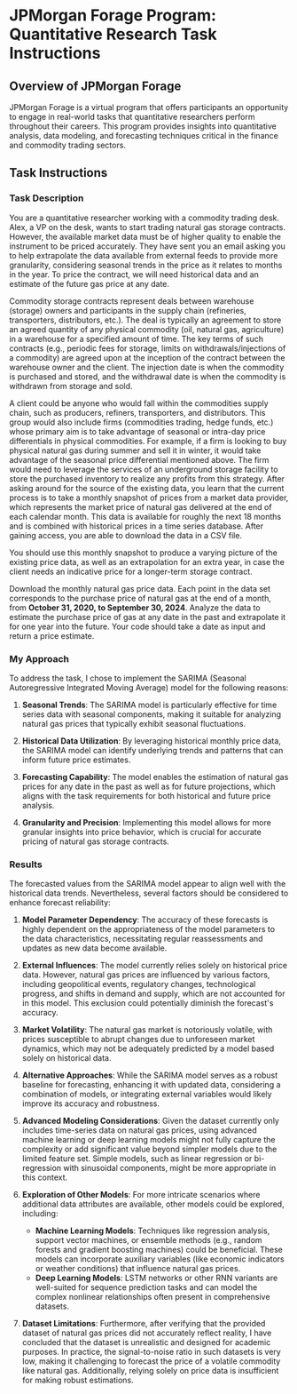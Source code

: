 # JPMorgan Forage Program: Quantitative Research Task Instructions

## Overview of JPMorgan Forage

JPMorgan Forage is a virtual program that offers participants an opportunity to engage in real-world tasks that quantitative researchers perform throughout their careers. This program provides insights into quantitative analysis, data modeling, and forecasting techniques critical in the finance and commodity trading sectors.



## Task Instructions

### Task Description

You are a quantitative researcher working with a commodity trading desk. Alex, a VP on the desk, wants to start trading natural gas storage contracts. However, the available market data must be of higher quality to enable the instrument to be priced accurately. They have sent you an email asking you to help extrapolate the data available from external feeds to provide more granularity, considering seasonal trends in the price as it relates to months in the year. To price the contract, we will need historical data and an estimate of the future gas price at any date.

Commodity storage contracts represent deals between warehouse (storage) owners and participants in the supply chain (refineries, transporters, distributors, etc.). The deal is typically an agreement to store an agreed quantity of any physical commodity (oil, natural gas, agriculture) in a warehouse for a specified amount of time. The key terms of such contracts (e.g., periodic fees for storage, limits on withdrawals/injections of a commodity) are agreed upon at the inception of the contract between the warehouse owner and the client. The injection date is when the commodity is purchased and stored, and the withdrawal date is when the commodity is withdrawn from storage and sold.

A client could be anyone who would fall within the commodities supply chain, such as producers, refiners, transporters, and distributors. This group would also include firms (commodities trading, hedge funds, etc.) whose primary aim is to take advantage of seasonal or intra-day price differentials in physical commodities. For example, if a firm is looking to buy physical natural gas during summer and sell it in winter, it would take advantage of the seasonal price differential mentioned above. The firm would need to leverage the services of an underground storage facility to store the purchased inventory to realize any profits from this strategy. After asking around for the source of the existing data, you learn that the current process is to take a monthly snapshot of prices from a market data provider, which represents the market price of natural gas delivered at the end of each calendar month. This data is available for roughly the next 18 months and is combined with historical prices in a time series database. After gaining access, you are able to download the data in a CSV file.

You should use this monthly snapshot to produce a varying picture of the existing price data, as well as an extrapolation for an extra year, in case the client needs an indicative price for a longer-term storage contract.

Download the monthly natural gas price data. Each point in the data set corresponds to the purchase price of natural gas at the end of a month, from **October 31, 2020, to September 30, 2024**. Analyze the data to estimate the purchase price of gas at any date in the past and extrapolate it for one year into the future. Your code should take a date as input and return a price estimate.

### My Approach

To address the task, I chose to implement the SARIMA (Seasonal Autoregressive Integrated Moving Average) model for the following reasons:

1. **Seasonal Trends**: The SARIMA model is particularly effective for time series data with seasonal components, making it suitable for analyzing natural gas prices that typically exhibit seasonal fluctuations.

2. **Historical Data Utilization**: By leveraging historical monthly price data, the SARIMA model can identify underlying trends and patterns that can inform future price estimates.

3. **Forecasting Capability**: The model enables the estimation of natural gas prices for any date in the past as well as for future projections, which aligns with the task requirements for both historical and future price analysis.

4. **Granularity and Precision**: Implementing this model allows for more granular insights into price behavior, which is crucial for accurate pricing of natural gas storage contracts.

### Results

The forecasted values from the SARIMA model appear to align well with the historical data trends. Nevertheless, several factors should be considered to enhance forecast reliability:

1. **Model Parameter Dependency**: The accuracy of these forecasts is highly dependent on the appropriateness of the model parameters to the data characteristics, necessitating regular reassessments and updates as new data become available.

2. **External Influences**: The model currently relies solely on historical price data. However, natural gas prices are influenced by various factors, including geopolitical events, regulatory changes, technological progress, and shifts in demand and supply, which are not accounted for in this model. This exclusion could potentially diminish the forecast's accuracy.

3. **Market Volatility**: The natural gas market is notoriously volatile, with prices susceptible to abrupt changes due to unforeseen market dynamics, which may not be adequately predicted by a model based solely on historical data.

4. **Alternative Approaches**: While the SARIMA model serves as a robust baseline for forecasting, enhancing it with updated data, considering a combination of models, or integrating external variables would likely improve its accuracy and robustness.

5. **Advanced Modeling Considerations**: Given the dataset currently only includes time-series data on natural gas prices, using advanced machine learning or deep learning models might not fully capture the complexity or add significant value beyond simpler models due to the limited feature set. Simple models, such as linear regression or bi-regression with sinusoidal components, might be more appropriate in this context.

6. **Exploration of Other Models**: For more intricate scenarios where additional data attributes are available, other models could be explored, including:
   - **Machine Learning Models**: Techniques like regression analysis, support vector machines, or ensemble methods (e.g., random forests and gradient boosting machines) could be beneficial. These models can incorporate auxiliary variables (like economic indicators or weather conditions) that influence natural gas prices.
   - **Deep Learning Models**: LSTM networks or other RNN variants are well-suited for sequence prediction tasks and can model the complex nonlinear relationships often present in comprehensive datasets.

7. **Dataset Limitations**: Furthermore, after verifying that the provided dataset of natural gas prices did not accurately reflect reality, I have concluded that the dataset is unrealistic and designed for academic purposes. In practice, the signal-to-noise ratio in such datasets is very low, making it challenging to forecast the price of a volatile commodity like natural gas. Additionally, relying solely on price data is insufficient for making robust estimations.

